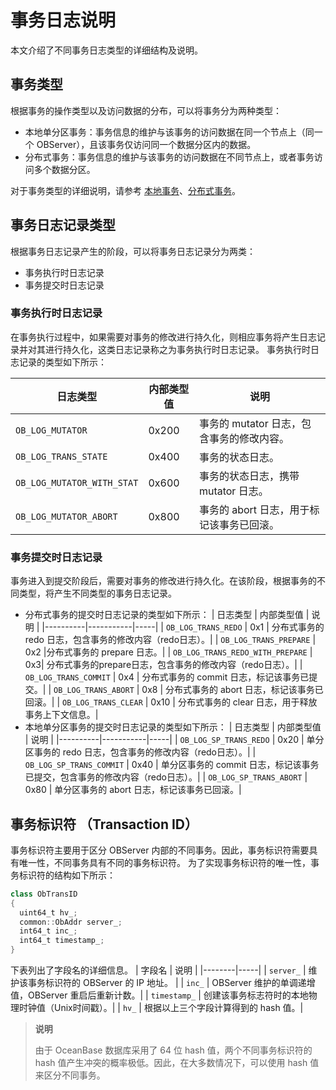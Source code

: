 # 事务日志说明

本文介绍了不同事务日志类型的详细结构及说明。

## 事务类型

根据事务的操作类型以及访问数据的分布，可以将事务分为两种类型：

* 本地单分区事务：事务信息的维护与该事务的访问数据在同一个节点上（同一个 OBServer），且该事务仅访问同一个数据分区内的数据。
* 分布式事务：事务信息的维护与该事务的访问数据在不同节点上，或者事务访问多个数据分区。

对于事务类型的详细说明，请参考 [本地事务](../../../15.oceanbase-database-overview/10.transaction-management/1.transactions/7.local-transactions.md)、[分布式事务](../../../1.oceanbase-database-concepts/8.transaction-management-1/1.transaction-2/8.distributed-transactions-1/1.overview-of-distributed-transactions.md)。

## 事务日志记录类型

根据事务日志记录产生的阶段，可以将事务日志记录分为两类：

* 事务执行时日志记录
* 事务提交时日志记录

### 事务执行时日志记录

在事务执行过程中，如果需要对事务的修改进行持久化，则相应事务将产生日志记录并对其进行持久化，这类日志记录称之为事务执行时日志记录。
事务执行时日志记录的类型如下所示：

| 日志类型 | 内部类型值 | 说明 |
|----------|-----------|-----|
| `OB_LOG_MUTATOR`           | 0x200 | 事务的 mutator 日志，包含事务的修改内容。|
| `OB_LOG_TRANS_STATE`       | 0x400 | 事务的状态日志。 |
| `OB_LOG_MUTATOR_WITH_STAT` | 0x600 | 事务的状态日志，携带 mutator 日志。 |
| `OB_LOG_MUTATOR_ABORT`     | 0x800 | 事务的 abort 日志，用于标记该事务已回滚。|

### 事务提交时日志记录

事务进入到提交阶段后，需要对事务的修改进行持久化。在该阶段，根据事务的不同类型，将产生不同类型的事务日志记录。

* 分布式事务的提交时日志记录的类型如下所示：
  | 日志类型 | 内部类型值 | 说明 |
  |----------|-----------|-----|
  | `OB_LOG_TRANS_REDO`    | 0x1  | 分布式事务的 redo 日志，包含事务的修改内容（redo日志）。|
  | `OB_LOG_TRANS_PREPARE` | 0x2  |分布式事务的 prepare 日志。|
  | `OB_LOG_TRANS_REDO_WITH_PREPARE` | 0x3| 分布式事务的prepare日志，包含事务的修改内容（redo日志）。|
  | `OB_LOG_TRANS_COMMIT`  | 0x4  | 分布式事务的 commit 日志，标记该事务已提交。|
  | `OB_LOG_TRANS_ABORT`   | 0x8  | 分布式事务的 abort 日志，标记该事务已回滚。|
  | `OB_LOG_TRANS_CLEAR`   | 0x10 | 分布式事务的 clear 日志，用于释放事务上下文信息。|
* 本地单分区事务的提交时日志记录的类型如下所示：
  | 日志类型 | 内部类型值 | 说明 |
  |----------|-----------|-----|
  | `OB_LOG_SP_TRANS_REDO`   | 0x20 | 单分区事务的 redo 日志，包含事务的修改内容（redo日志）。|
  | `OB_LOG_SP_TRANS_COMMIT` | 0x40 | 单分区事务的 commit 日志，标记该事务已提交，包含事务的修改内容（redo日志）。|
  | `OB_LOG_SP_TRANS_ABORT`  | 0x80 | 单分区事务的 abort 日志，标记该事务已回滚。|

## 事务标识符 （Transaction ID）

事务标识符主要用于区分 OBServer 内部的不同事务。因此，事务标识符需要具有唯一性，不同事务具有不同的事务标识符。
为了实现事务标识符的唯一性，事务标识符的结构如下所示：

```java
class ObTransID
{
  uint64_t hv_;
  common::ObAddr server_;
  int64_t inc_;
  int64_t timestamp_;
}
```

下表列出了字段名的详细信息。
| 字段名 | 说明 |
|--------|-----|
| `server_`    | 维护该事务标识符的 OBServer 的 IP 地址。 |
| `inc_`       | OBServer 维护的单调递增值，OBServer 重启后重新计数。|
| `timestamp_` | 创建该事务标志符时的本地物理时钟值（Unix时间戳）。|
| `hv_`        | 根据以上三个字段计算得到的 hash 值。|

> **说明**
>
> 由于 OceanBase 数据库采用了 64 位 hash 值，两个不同事务标识符的 hash 值产生冲突的概率极低。因此，在大多数情况下，可以使用 hash 值来区分不同事务。
